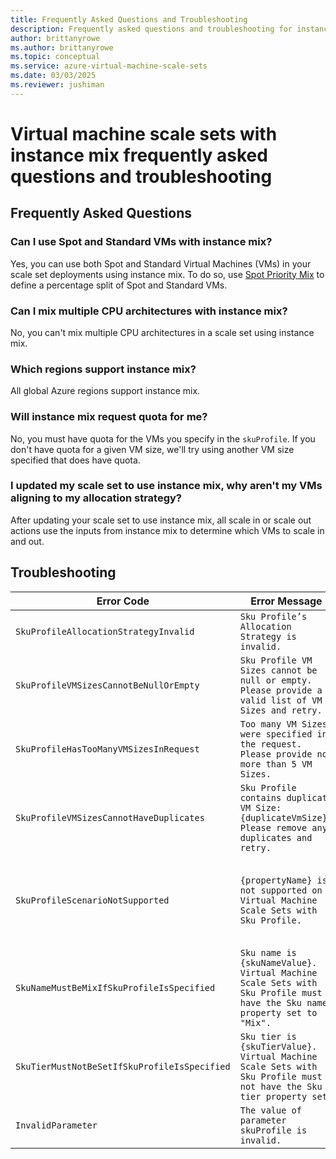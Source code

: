 ```yaml
---
title: Frequently Asked Questions and Troubleshooting
description: Frequently asked questions and troubleshooting for instance mix on virtual machine scale sets. 
author: brittanyrowe 
ms.author: brittanyrowe
ms.topic: conceptual
ms.service: azure-virtual-machine-scale-sets
ms.date: 03/03/2025
ms.reviewer: jushiman
---
```


# Virtual machine scale sets with instance mix frequently asked questions and troubleshooting

## Frequently Asked Questions
### Can I use Spot and Standard VMs with instance mix?
Yes, you can use both Spot and Standard Virtual Machines (VMs) in your scale set deployments using instance mix. To do so, use [Spot Priority Mix](./spot-priority-mix.md) to define a percentage split of Spot and Standard VMs. 

### Can I mix multiple CPU architectures with instance mix?
No, you can't mix multiple CPU architectures in a scale set using instance mix.

### Which regions support instance mix?
All global Azure regions support instance mix.

### Will instance mix request quota for me?
No, you must have quota for the VMs you specify in the `skuProfile`. If you don't have quota for a given VM size, we'll try using another VM size specified that does have quota.

### I updated my scale set to use instance mix, why aren't my VMs aligning to my allocation strategy?
After updating your scale set to use instance mix, all scale in or scale out actions use the inputs from instance mix to determine which VMs to scale in and out. 

## Troubleshooting
| Error Code                                 | Error Message                                                                                                        | Troubleshooting options                                                                                                                                                                                                                                                                                              |
| ------------------------------------------ | -------------------------------------------------------------------------------------------------------------------- | -------------------------------------------------------------------------------------------------------------------------------------------------------------------------------------------------------------------------------------------------------------------------------------------------------------------- |
| `SkuProfileAllocationStrategyInvalid`        | `Sku Profile’s Allocation Strategy is invalid.`                                                                        | Ensure that you're using `CapacityOptimized`, `Prioritized`, or `LowestPrice` as the `allocationStrategy`                                                                                                                                                                                                                     |
| `SkuProfileVMSizesCannotBeNullOrEmpty`       | `Sku Profile VM Sizes cannot be null or empty. Please provide a valid list of VM Sizes and retry.`                     | Provide at least one VM size in the `skuProfile`.                                                                                                                                                                                                                                                                    |
| `SkuProfileHasTooManyVMSizesInRequest`       | `Too many VM Sizes were specified in the request. Please provide no more than 5 VM Sizes.`                             | At this time, you can specify up to five VM sizes with instance mix.                                                                                                                                                                                                                                                 |
| `SkuProfileVMSizesCannotHaveDuplicates`      | `Sku Profile contains duplicate VM Size: {duplicateVmSize}. Please remove any duplicates and retry.`                   | Check the VM SKUs listed in the `skuProfile` and remove the duplicate VM size.                                                                                                                                                                                                                                       |
| `SkuProfileScenarioNotSupported`             | `{propertyName} is not supported on Virtual Machine Scale Sets with Sku Profile.`                                       | Instance mix doesn’t support certain scenarios today, like Azure Dedicated Host (`properties.hostGroup`), Capacity Reservations (`properties.virtualMachineProfile.capacityReservation`), and StandbyPools (`properties.standbyPoolProfile`). Adjust the template to ensure you’re not using unsupported properties. |
| `SkuNameMustBeMixIfSkuProfileIsSpecified`    | `Sku name is {skuNameValue}. Virtual Machine Scale Sets with Sku Profile must have the Sku name property set to "Mix".` | Ensure that the `sku.name property` is set to `"Mix"`.                                                                                                                                                                                                                                                               |
| `SkuTierMustNotBeSetIfSkuProfileIsSpecified` | `Sku tier is {skuTierValue}. Virtual Machine Scale Sets with Sku Profile must not have the Sku tier property set.`     | `sku.tier` is an optional property for scale sets. With instance mix, `sku.tier` must be set to `null` or not specified.                                                                                                                                                                                             |
| `InvalidParameter`                           | `The value of parameter skuProfile is invalid.`                                                                        | Your subscription isn't registered for the instance mix feature. Follow the enrollment instructions to register for the Preview.                                                                                                                                                                                     |